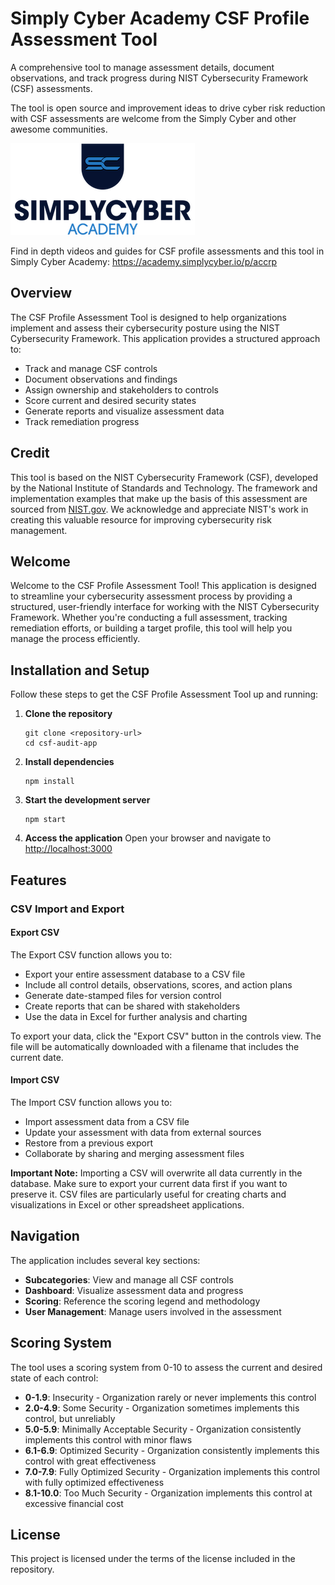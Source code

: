 # Simply Cyber Academy CSF Profile Assessment Tool

A comprehensive tool to manage assessment details, document observations, and track progress during NIST Cybersecurity Framework (CSF) assessments.

The tool is open source and improvement ideas to drive cyber risk reduction with CSF assessments are welcome from the Simply Cyber and other awesome communities. 

![Simply Cyber Academy Logo](public/SC_SimplyCyberAcademy_color.png)

Find in depth videos and guides for CSF profile assessments and this tool in Simply Cyber Academy: https://academy.simplycyber.io/p/accrp

## Overview

The CSF Profile Assessment Tool is designed to help organizations implement and assess their cybersecurity posture using the NIST Cybersecurity Framework. This application provides a structured approach to:

- Track and manage CSF controls
- Document observations and findings
- Assign ownership and stakeholders to controls
- Score current and desired security states
- Generate reports and visualize assessment data
- Track remediation progress

## Credit

This tool is based on the NIST Cybersecurity Framework (CSF), developed by the National Institute of Standards and Technology. The framework and implementation examples that make up the basis of this assessment are sourced from [NIST.gov](https://www.nist.gov/cyberframework). We acknowledge and appreciate NIST's work in creating this valuable resource for improving cybersecurity risk management.

## Welcome

Welcome to the CSF Profile Assessment Tool! This application is designed to streamline your cybersecurity assessment process by providing a structured, user-friendly interface for working with the NIST Cybersecurity Framework. Whether you're conducting a full assessment, tracking remediation efforts, or building a target profile, this tool will help you manage the process efficiently.

## Installation and Setup

Follow these steps to get the CSF Profile Assessment Tool up and running:

1. **Clone the repository**
   ```
   git clone <repository-url>
   cd csf-audit-app
   ```

2. **Install dependencies**
   ```
   npm install
   ```

3. **Start the development server**
   ```
   npm start
   ```

4. **Access the application**
   Open your browser and navigate to [http://localhost:3000](http://localhost:3000)

## Features

### CSV Import and Export

#### Export CSV

The Export CSV function allows you to:
- Export your entire assessment database to a CSV file
- Include all control details, observations, scores, and action plans
- Generate date-stamped files for version control
- Create reports that can be shared with stakeholders
- Use the data in Excel for further analysis and charting

To export your data, click the "Export CSV" button in the controls view. The file will be automatically downloaded with a filename that includes the current date.

#### Import CSV

The Import CSV function allows you to:
- Import assessment data from a CSV file
- Update your assessment with data from external sources
- Restore from a previous export
- Collaborate by sharing and merging assessment files

**Important Note:** Importing a CSV will overwrite all data currently in the database. Make sure to export your current data first if you want to preserve it. CSV files are particularly useful for creating charts and visualizations in Excel or other spreadsheet applications.

## Navigation

The application includes several key sections:

- **Subcategories**: View and manage all CSF controls
- **Dashboard**: Visualize assessment data and progress
- **Scoring**: Reference the scoring legend and methodology
- **User Management**: Manage users involved in the assessment

## Scoring System

The tool uses a scoring system from 0-10 to assess the current and desired state of each control:

- **0-1.9**: Insecurity - Organization rarely or never implements this control
- **2.0-4.9**: Some Security - Organization sometimes implements this control, but unreliably
- **5.0-5.9**: Minimally Acceptable Security - Organization consistently implements this control with minor flaws
- **6.1-6.9**: Optimized Security - Organization consistently implements this control with great effectiveness
- **7.0-7.9**: Fully Optimized Security - Organization implements this control with fully optimized effectiveness
- **8.1-10.0**: Too Much Security - Organization implements this control at excessive financial cost

## License

This project is licensed under the terms of the license included in the repository.
